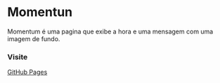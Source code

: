 # Momentun
Momentum é uma pagina que exibe a hora e uma mensagem com uma imagem de fundo.

### Visite
[GitHub Pages](https://danrlei-hornke.github.io/momentun/)
